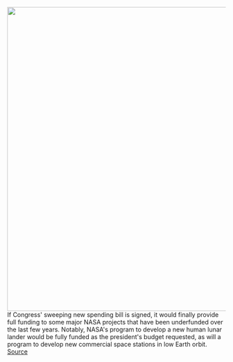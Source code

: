<img src='https://cdn.vox-cdn.com/thumbor/DZideEVCKiyBmsEZB-QBKWMb788=/0x0:4898x2887/1200x800/filters:focal(2058x1053:2840x1835)/cdn.vox-cdn.com/uploads/chorus_image/image/70600624/1031868478.0.jpg' width='700px' /><br/>
If Congress' sweeping new spending bill is signed, it would finally provide full funding to some major NASA projects that have been underfunded over the last few years. Notably, NASA's program to develop a new human lunar lander would be fully funded as the president's budget requested, as will a program to develop new commercial space stations in low Earth orbit.
<a href='https://www.theverge.com/2022/3/9/22968740/nasa-omnibus-spending-bill-human-lunar-lander-space-station'> Source <a/>
